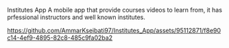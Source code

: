 Institutes App
A mobile app that provide courses videos to learn from, it has prfessional instructors and well known institutes.

https://github.com/AmmarKseibati97/Institutes_App/assets/95112871/f8e90c14-4ef9-4895-82c8-485c9fa02ba2

